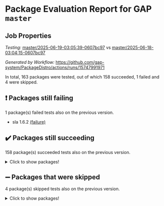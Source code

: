 # Package Evaluation Report for GAP `master`

## Job Properties

*Testing:* [master/2025-06-19-03:05:39-0607bc97](https://github.com/gap-system/PackageDistro/blob/data/reports/master/2025-06-19-03:05:39-0607bc97) vs [master/2025-06-18-03:04:15-0607bc97](https://github.com/gap-system/PackageDistro/blob/data/reports/master/2025-06-18-03:04:15-0607bc97)

*Generated by Workflow:* https://github.com/gap-system/PackageDistro/actions/runs/15747991971

In total, 163 packages were tested, out of which 158 succeeded, 1 failed and 4 were skipped.

## :exclamation: Packages still failing

1 package(s) failed tests also on the previous version.
- sla 1.6.2 [(failure)](https://github.com/gap-system/PackageDistro/actions/runs/15747991971/job/44388056116)

## :heavy_check_mark: Packages still succeeding

158 package(s) succeeded tests also on the previous version.
<details><summary>Click to show packages!</summary>

- 4ti2interface 2024.11-01 [(success)](https://github.com/gap-system/PackageDistro/actions/runs/15747991971/job/44388055845)
- ace 5.7.0 [(success)](https://github.com/gap-system/PackageDistro/actions/runs/15747991971/job/44388055851)
- aclib 1.3.2 [(success)](https://github.com/gap-system/PackageDistro/actions/runs/15747991971/job/44388055855)
- agt 0.3.1 [(success)](https://github.com/gap-system/PackageDistro/actions/runs/15747991971/job/44388055852)
- alco 1.1.1 [(success)](https://github.com/gap-system/PackageDistro/actions/runs/15747991971/job/44388055865)
- alnuth 3.2.1 [(success)](https://github.com/gap-system/PackageDistro/actions/runs/15747991971/job/44388055853)
- anupq 3.3.1 [(success)](https://github.com/gap-system/PackageDistro/actions/runs/15747991971/job/44388055878)
- atlasrep 2.1.9 [(success)](https://github.com/gap-system/PackageDistro/actions/runs/15747991971/job/44388055890)
- autodoc 2025.05.09 [(success)](https://github.com/gap-system/PackageDistro/actions/runs/15747991971/job/44388055887)
- automata 1.16 [(success)](https://github.com/gap-system/PackageDistro/actions/runs/15747991971/job/44388055877)
- automgrp 1.3.3 [(success)](https://github.com/gap-system/PackageDistro/actions/runs/15747991971/job/44388055882)
- autpgrp 1.11.1 [(success)](https://github.com/gap-system/PackageDistro/actions/runs/15747991971/job/44388055880)
- cap 2025.06-06 [(success)](https://github.com/gap-system/PackageDistro/actions/runs/15747991971/job/44388055881)
- caratinterface 2.3.7 [(success)](https://github.com/gap-system/PackageDistro/actions/runs/15747991971/job/44388055893)
- cddinterface 2024.09.02 [(success)](https://github.com/gap-system/PackageDistro/actions/runs/15747991971/job/44388055895)
- circle 1.6.6 [(success)](https://github.com/gap-system/PackageDistro/actions/runs/15747991971/job/44388055894)
- classicpres 1.22 [(success)](https://github.com/gap-system/PackageDistro/actions/runs/15747991971/job/44388055899)
- cohomolo 1.6.11 [(success)](https://github.com/gap-system/PackageDistro/actions/runs/15747991971/job/44388055889)
- congruence 1.2.7 [(success)](https://github.com/gap-system/PackageDistro/actions/runs/15747991971/job/44388055888)
- corefreesub 0.6 [(success)](https://github.com/gap-system/PackageDistro/actions/runs/15747991971/job/44388055883)
- corelg 1.57 [(success)](https://github.com/gap-system/PackageDistro/actions/runs/15747991971/job/44388055898)
- crime 1.6 [(success)](https://github.com/gap-system/PackageDistro/actions/runs/15747991971/job/44388055892)
- crisp 1.4.6 [(success)](https://github.com/gap-system/PackageDistro/actions/runs/15747991971/job/44388055908)
- crypting 0.10.5 [(success)](https://github.com/gap-system/PackageDistro/actions/runs/15747991971/job/44388055910)
- cryst 4.1.27 [(success)](https://github.com/gap-system/PackageDistro/actions/runs/15747991971/job/44388055897)
- crystcat 1.1.10 [(success)](https://github.com/gap-system/PackageDistro/actions/runs/15747991971/job/44388055909)
- ctbllib 1.3.11 [(success)](https://github.com/gap-system/PackageDistro/actions/runs/15747991971/job/44388055907)
- cubefree 1.20 [(success)](https://github.com/gap-system/PackageDistro/actions/runs/15747991971/job/44388055913)
- curlinterface 2.4.1 [(success)](https://github.com/gap-system/PackageDistro/actions/runs/15747991971/job/44388055912)
- cvec 2.8.3 [(success)](https://github.com/gap-system/PackageDistro/actions/runs/15747991971/job/44388055963)
- datastructures 0.3.1 [(success)](https://github.com/gap-system/PackageDistro/actions/runs/15747991971/job/44388055915)
- deepthought 1.0.8 [(success)](https://github.com/gap-system/PackageDistro/actions/runs/15747991971/job/44388055923)
- design 1.8.2 [(success)](https://github.com/gap-system/PackageDistro/actions/runs/15747991971/job/44388055942)
- difsets 2.3.1 [(success)](https://github.com/gap-system/PackageDistro/actions/runs/15747991971/job/44388055918)
- digraphs 1.10.0 [(success)](https://github.com/gap-system/PackageDistro/actions/runs/15747991971/job/44388055928)
- edim 1.3.8 [(success)](https://github.com/gap-system/PackageDistro/actions/runs/15747991971/job/44388055924)
- example 4.4.0 [(success)](https://github.com/gap-system/PackageDistro/actions/runs/15747991971/job/44388055919)
- examplesforhomalg 2023.10-01 [(success)](https://github.com/gap-system/PackageDistro/actions/runs/15747991971/job/44388055917)
- factint 1.6.3 [(success)](https://github.com/gap-system/PackageDistro/actions/runs/15747991971/job/44388055916)
- ferret 1.0.14 [(success)](https://github.com/gap-system/PackageDistro/actions/runs/15747991971/job/44388055935)
- fga 1.5.0 [(success)](https://github.com/gap-system/PackageDistro/actions/runs/15747991971/job/44388055927)
- fining 1.5.6 [(success)](https://github.com/gap-system/PackageDistro/actions/runs/15747991971/job/44388055933)
- float 1.0.7 [(success)](https://github.com/gap-system/PackageDistro/actions/runs/15747991971/job/44388055934)
- format 1.4.4 [(success)](https://github.com/gap-system/PackageDistro/actions/runs/15747991971/job/44388055930)
- forms 1.2.13 [(success)](https://github.com/gap-system/PackageDistro/actions/runs/15747991971/job/44388055931)
- fplsa 1.2.6 [(success)](https://github.com/gap-system/PackageDistro/actions/runs/15747991971/job/44388055938)
- fr 2.4.13 [(success)](https://github.com/gap-system/PackageDistro/actions/runs/15747991971/job/44388055948)
- francy 2.0.3 [(success)](https://github.com/gap-system/PackageDistro/actions/runs/15747991971/job/44388055940)
- fwtree 1.3 [(success)](https://github.com/gap-system/PackageDistro/actions/runs/15747991971/job/44388055955)
- gapdoc 1.6.7 [(success)](https://github.com/gap-system/PackageDistro/actions/runs/15747991971/job/44388055939)
- gauss 2024.11-01 [(success)](https://github.com/gap-system/PackageDistro/actions/runs/15747991971/job/44388055941)
- gaussforhomalg 2024.08-01 [(success)](https://github.com/gap-system/PackageDistro/actions/runs/15747991971/job/44388055946)
- gbnp 1.1.0 [(success)](https://github.com/gap-system/PackageDistro/actions/runs/15747991971/job/44388055949)
- generalizedmorphismsforcap 2025.02-01 [(success)](https://github.com/gap-system/PackageDistro/actions/runs/15747991971/job/44388055976)
- genss 1.6.9 [(success)](https://github.com/gap-system/PackageDistro/actions/runs/15747991971/job/44388055966)
- gradedmodules 2024.12-01 [(success)](https://github.com/gap-system/PackageDistro/actions/runs/15747991971/job/44388055967)
- gradedringforhomalg 2024.07-01 [(success)](https://github.com/gap-system/PackageDistro/actions/runs/15747991971/job/44388055962)
- grape 4.9.2 [(success)](https://github.com/gap-system/PackageDistro/actions/runs/15747991971/job/44388055958)
- groupoids 1.76 [(success)](https://github.com/gap-system/PackageDistro/actions/runs/15747991971/job/44388055961)
- grpconst 2.6.5 [(success)](https://github.com/gap-system/PackageDistro/actions/runs/15747991971/job/44388055956)
- guarana 0.96.3 [(success)](https://github.com/gap-system/PackageDistro/actions/runs/15747991971/job/44388055973)
- guava 3.20 [(success)](https://github.com/gap-system/PackageDistro/actions/runs/15747991971/job/44388055975)
- hap 1.66 [(success)](https://github.com/gap-system/PackageDistro/actions/runs/15747991971/job/44388055960)
- hapcryst 0.1.15 [(success)](https://github.com/gap-system/PackageDistro/actions/runs/15747991971/job/44388055977)
- hecke 1.5.4 [(success)](https://github.com/gap-system/PackageDistro/actions/runs/15747991971/job/44388055957)
- help 4.0 [(success)](https://github.com/gap-system/PackageDistro/actions/runs/15747991971/job/44388056011)
- homalg 2024.01-01 [(success)](https://github.com/gap-system/PackageDistro/actions/runs/15747991971/job/44388055972)
- homalgtocas 2023.11-01 [(success)](https://github.com/gap-system/PackageDistro/actions/runs/15747991971/job/44388055968)
- ibnp 0.15 [(success)](https://github.com/gap-system/PackageDistro/actions/runs/15747991971/job/44388055974)
- idrel 2.48 [(success)](https://github.com/gap-system/PackageDistro/actions/runs/15747991971/job/44388055982)
- images 1.3.3 [(success)](https://github.com/gap-system/PackageDistro/actions/runs/15747991971/job/44388055983)
- intpic 0.4.0 [(success)](https://github.com/gap-system/PackageDistro/actions/runs/15747991971/job/44388055978)
- io 4.9.1 [(success)](https://github.com/gap-system/PackageDistro/actions/runs/15747991971/job/44388055980)
- io_forhomalg 2023.02-04 [(success)](https://github.com/gap-system/PackageDistro/actions/runs/15747991971/job/44388056003)
- irredsol 1.4.4 [(success)](https://github.com/gap-system/PackageDistro/actions/runs/15747991971/job/44388055988)
- json 2.2.2 [(success)](https://github.com/gap-system/PackageDistro/actions/runs/15747991971/job/44388055989)
- jupyterkernel 1.5.1 [(success)](https://github.com/gap-system/PackageDistro/actions/runs/15747991971/job/44388055998)
- jupyterviz 1.5.6 [(success)](https://github.com/gap-system/PackageDistro/actions/runs/15747991971/job/44388055990)
- kan 1.37 [(success)](https://github.com/gap-system/PackageDistro/actions/runs/15747991971/job/44388056001)
- kbmag 1.5.11 [(success)](https://github.com/gap-system/PackageDistro/actions/runs/15747991971/job/44388055991)
- laguna 3.9.7 [(success)](https://github.com/gap-system/PackageDistro/actions/runs/15747991971/job/44388056012)
- liealgdb 2.2.1 [(success)](https://github.com/gap-system/PackageDistro/actions/runs/15747991971/job/44388056015)
- liepring 2.9.1 [(success)](https://github.com/gap-system/PackageDistro/actions/runs/15747991971/job/44388055995)
- liering 2.4.2 [(success)](https://github.com/gap-system/PackageDistro/actions/runs/15747991971/job/44388056025)
- linearalgebraforcap 2025.06-02 [(success)](https://github.com/gap-system/PackageDistro/actions/runs/15747991971/job/44388056023)
- lins 0.9 [(success)](https://github.com/gap-system/PackageDistro/actions/runs/15747991971/job/44388056029)
- localizeringforhomalg 2023.10-01 [(success)](https://github.com/gap-system/PackageDistro/actions/runs/15747991971/job/44388056008)
- loops 3.4.4 [(success)](https://github.com/gap-system/PackageDistro/actions/runs/15747991971/job/44388055997)
- lpres 1.1.1 [(success)](https://github.com/gap-system/PackageDistro/actions/runs/15747991971/job/44388056014)
- majoranaalgebras 1.5.2 [(success)](https://github.com/gap-system/PackageDistro/actions/runs/15747991971/job/44388056021)
- mapclass 1.4.6 [(success)](https://github.com/gap-system/PackageDistro/actions/runs/15747991971/job/44388056010)
- matgrp 0.71 [(success)](https://github.com/gap-system/PackageDistro/actions/runs/15747991971/job/44388056024)
- matricesforhomalg 2024.11-02 [(success)](https://github.com/gap-system/PackageDistro/actions/runs/15747991971/job/44388056009)
- modisom 3.0.0 [(success)](https://github.com/gap-system/PackageDistro/actions/runs/15747991971/job/44388056036)
- modulepresentationsforcap 2024.09-02 [(success)](https://github.com/gap-system/PackageDistro/actions/runs/15747991971/job/44388056018)
- modules 2024.12-01 [(success)](https://github.com/gap-system/PackageDistro/actions/runs/15747991971/job/44388056019)
- monoidalcategories 2025.03-02 [(success)](https://github.com/gap-system/PackageDistro/actions/runs/15747991971/job/44388056041)
- nconvex 2024.12-01 [(success)](https://github.com/gap-system/PackageDistro/actions/runs/15747991971/job/44388056031)
- nilmat 1.4.2 [(success)](https://github.com/gap-system/PackageDistro/actions/runs/15747991971/job/44388056059)
- nock 1.5 [(success)](https://github.com/gap-system/PackageDistro/actions/runs/15747991971/job/44388056048)
- normalizinterface 1.4.0 [(success)](https://github.com/gap-system/PackageDistro/actions/runs/15747991971/job/44388056044)
- nq 2.5.11 [(success)](https://github.com/gap-system/PackageDistro/actions/runs/15747991971/job/44388056032)
- numericalsgps 1.4.0 [(success)](https://github.com/gap-system/PackageDistro/actions/runs/15747991971/job/44388056063)
- openmath 11.5.3 [(success)](https://github.com/gap-system/PackageDistro/actions/runs/15747991971/job/44388056069)
- orb 5.0.0 [(success)](https://github.com/gap-system/PackageDistro/actions/runs/15747991971/job/44388056058)
- packagemanager 1.6.3 [(success)](https://github.com/gap-system/PackageDistro/actions/runs/15747991971/job/44388056049)
- patternclass 2.4.5 [(success)](https://github.com/gap-system/PackageDistro/actions/runs/15747991971/job/44388056047)
- permut 2.0.5 [(success)](https://github.com/gap-system/PackageDistro/actions/runs/15747991971/job/44388056052)
- polenta 1.3.11 [(success)](https://github.com/gap-system/PackageDistro/actions/runs/15747991971/job/44388056053)
- polymaking 0.8.7 [(success)](https://github.com/gap-system/PackageDistro/actions/runs/15747991971/job/44388056054)
- primgrp 3.4.4 [(success)](https://github.com/gap-system/PackageDistro/actions/runs/15747991971/job/44388056073)
- profiling 2.6.0 [(success)](https://github.com/gap-system/PackageDistro/actions/runs/15747991971/job/44388056066)
- qdistrnd 0.9.5 [(success)](https://github.com/gap-system/PackageDistro/actions/runs/15747991971/job/44388056072)
- qpa 1.35 [(success)](https://github.com/gap-system/PackageDistro/actions/runs/15747991971/job/44388056076)
- quagroup 1.8.4 [(success)](https://github.com/gap-system/PackageDistro/actions/runs/15747991971/job/44388056067)
- radiroot 2.9 [(success)](https://github.com/gap-system/PackageDistro/actions/runs/15747991971/job/44388056096)
- rcwa 4.7.1 [(success)](https://github.com/gap-system/PackageDistro/actions/runs/15747991971/job/44388056086)
- rds 1.8 [(success)](https://github.com/gap-system/PackageDistro/actions/runs/15747991971/job/44388056074)
- recog 1.4.4 [(success)](https://github.com/gap-system/PackageDistro/actions/runs/15747991971/job/44388056080)
- repndecomp 1.3.0 [(success)](https://github.com/gap-system/PackageDistro/actions/runs/15747991971/job/44388056079)
- repsn 3.1.2 [(success)](https://github.com/gap-system/PackageDistro/actions/runs/15747991971/job/44388056077)
- resclasses 4.7.3 [(success)](https://github.com/gap-system/PackageDistro/actions/runs/15747991971/job/44388056085)
- ringsforhomalg 2024.11-02 [(success)](https://github.com/gap-system/PackageDistro/actions/runs/15747991971/job/44388056083)
- sco 2023.08-01 [(success)](https://github.com/gap-system/PackageDistro/actions/runs/15747991971/job/44388056094)
- scscp 2.4.3 [(success)](https://github.com/gap-system/PackageDistro/actions/runs/15747991971/job/44388056095)
- semigroups 5.5.0 [(success)](https://github.com/gap-system/PackageDistro/actions/runs/15747991971/job/44388056097)
- sglppow 2.4 [(success)](https://github.com/gap-system/PackageDistro/actions/runs/15747991971/job/44388056115)
- sgpviz 0.999.6 [(success)](https://github.com/gap-system/PackageDistro/actions/runs/15747991971/job/44388056119)
- simpcomp 2.1.14 [(success)](https://github.com/gap-system/PackageDistro/actions/runs/15747991971/job/44388056117)
- singular 2024.06.03 [(success)](https://github.com/gap-system/PackageDistro/actions/runs/15747991971/job/44388056105)
- sl2reps 1.1 [(success)](https://github.com/gap-system/PackageDistro/actions/runs/15747991971/job/44388056110)
- smallantimagmas 0.4.1 [(success)](https://github.com/gap-system/PackageDistro/actions/runs/15747991971/job/44388056107)
- smallgrp 1.5.4 [(success)](https://github.com/gap-system/PackageDistro/actions/runs/15747991971/job/44388056114)
- smallsemi 0.7.2 [(success)](https://github.com/gap-system/PackageDistro/actions/runs/15747991971/job/44388056125)
- sonata 2.9.6 [(success)](https://github.com/gap-system/PackageDistro/actions/runs/15747991971/job/44388056136)
- sophus 1.27 [(success)](https://github.com/gap-system/PackageDistro/actions/runs/15747991971/job/44388056139)
- sotgrps 1.3 [(success)](https://github.com/gap-system/PackageDistro/actions/runs/15747991971/job/44388056128)
- spinsym 1.5.2 [(success)](https://github.com/gap-system/PackageDistro/actions/runs/15747991971/job/44388056130)
- standardff 1.0 [(success)](https://github.com/gap-system/PackageDistro/actions/runs/15747991971/job/44388056145)
- symbcompcc 1.3.2 [(success)](https://github.com/gap-system/PackageDistro/actions/runs/15747991971/job/44388056131)
- thelma 1.3 [(success)](https://github.com/gap-system/PackageDistro/actions/runs/15747991971/job/44388056137)
- tomlib 1.2.11 [(success)](https://github.com/gap-system/PackageDistro/actions/runs/15747991971/job/44388056141)
- toolsforhomalg 2025.05-01 [(success)](https://github.com/gap-system/PackageDistro/actions/runs/15747991971/job/44388056142)
- toric 1.9.6 [(success)](https://github.com/gap-system/PackageDistro/actions/runs/15747991971/job/44388056194)
- transgrp 3.6.5 [(success)](https://github.com/gap-system/PackageDistro/actions/runs/15747991971/job/44388056144)
- typeset 1.2.2 [(success)](https://github.com/gap-system/PackageDistro/actions/runs/15747991971/job/44388056149)
- ugaly 4.1.3 [(success)](https://github.com/gap-system/PackageDistro/actions/runs/15747991971/job/44388056152)
- unipot 1.6 [(success)](https://github.com/gap-system/PackageDistro/actions/runs/15747991971/job/44388056164)
- unitlib 5.0.0 [(success)](https://github.com/gap-system/PackageDistro/actions/runs/15747991971/job/44388056177)
- utils 0.89 [(success)](https://github.com/gap-system/PackageDistro/actions/runs/15747991971/job/44388056167)
- uuid 0.7 [(success)](https://github.com/gap-system/PackageDistro/actions/runs/15747991971/job/44388056153)
- walrus 0.9991 [(success)](https://github.com/gap-system/PackageDistro/actions/runs/15747991971/job/44388056176)
- wedderga 4.11.0 [(success)](https://github.com/gap-system/PackageDistro/actions/runs/15747991971/job/44388056158)
- wpe 0.8 [(success)](https://github.com/gap-system/PackageDistro/actions/runs/15747991971/job/44388056162)
- xmod 2.93 [(success)](https://github.com/gap-system/PackageDistro/actions/runs/15747991971/job/44388056195)
- xmodalg 1.32 [(success)](https://github.com/gap-system/PackageDistro/actions/runs/15747991971/job/44388056178)
- yangbaxter 0.10.6 [(success)](https://github.com/gap-system/PackageDistro/actions/runs/15747991971/job/44388056186)
- zeromqinterface 0.16 [(success)](https://github.com/gap-system/PackageDistro/actions/runs/15747991971/job/44388056170)
</details>

## :heavy_minus_sign: Packages that were skipped

4 package(s) skipped tests also on the previous version.
<details><summary>Click to show packages!</summary>

- browse 1.8.21 [(skipped)](https://github.com/gap-system/PackageDistro/actions/runs/15747991971/job/44387782589)
- itc 1.5.1 [(skipped)](https://github.com/gap-system/PackageDistro/actions/runs/15747991971/job/44387782589)
- polycyclic 2.16 [(skipped)](https://github.com/gap-system/PackageDistro/actions/runs/15747991971/job/44387782589)
- xgap 4.32 [(skipped)](https://github.com/gap-system/PackageDistro/actions/runs/15747991971/job/44387782589)
</details>

